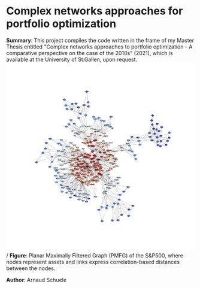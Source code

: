 # Complex networks approaches for portfolio optimization

**Summary**: This project compiles the code written in the frame of my Master Thesis entitled "Complex networks approaches to portfolio optimization - A comparative perspective on the case of the 2010s" (2021), which is available at the University of St.Gallen, upon request.
![cls_pmfg_label](https://github.com/arnaud-schuele/complex-networks-approaches-for-portfolio-optimization/blob/main/cls_pmfg_label.png?raw=true)/
**Figure**: Planar Maximally Filtered Graph (PMFG) of the S&P500, where nodes represent assets and links express correlation-based distances between the nodes.

**Author**: Arnaud Schuele
